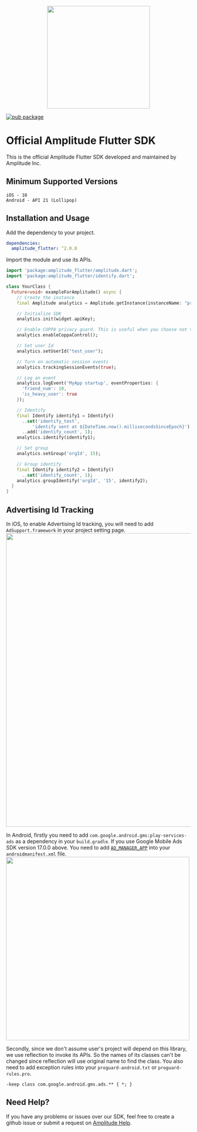 <p align="center">
  <a href="https://amplitude.com" target="_blank" align="center">
    <img src="https://static.amplitude.com/lightning/46c85bfd91905de8047f1ee65c7c93d6fa9ee6ea/static/media/amplitude-logo-with-text.4fb9e463.svg" width="280">
  </a>
  <br />
</p>

[![pub package](https://img.shields.io/pub/v/amplitude_flutter.svg)](https://pub.dartlang.org/packages/amplitude_flutter)

# Official Amplitude Flutter SDK
This is the official Amplitude Flutter SDK developed and maintained by Amplitude Inc.

## Minimum Supported Versions
```
iOS - 10
Android - API 21 (Lollipop)
```

## Installation and Usage
Add the dependency to your project.
```yaml
dependencies:
  amplitude_flutter: ^2.0.0
```

Import the module and use its APIs.
```dart
import 'package:amplitude_flutter/amplitude.dart';
import 'package:amplitude_flutter/identify.dart';

class YourClass {
  Future<void> exampleForAmplitude() async {
    // Create the instance
    final Amplitude analytics = Amplitude.getInstance(instanceName: "project");

    // Initialize SDK
    analytics.init(widget.apiKey);

    // Enable COPPA privacy guard. This is useful when you choose not to report sensitive user information.
    analytics.enableCoppaControl();

    // Set user Id
    analytics.setUserId("test_user");

    // Turn on automatic session events
    analytics.trackingSessionEvents(true);

    // Log an event
    analytics.logEvent('MyApp startup', eventProperties: {
      'friend_num': 10,
      'is_heavy_user': true
    });

    // Identify
    final Identify identify1 = Identify()
      ..set('identify_test',
          'identify sent at ${DateTime.now().millisecondsSinceEpoch}')
      ..add('identify_count', 1);
    analytics.identify(identify1);

    // Set group
    analytics.setGroup('orgId', 15);

    // Group identify
    final Identify identify2 = Identify()
      ..set('identify_count', 1);
    analytics.groupIdentify('orgId', '15', identify2);
  }
}
```

## Advertising Id Tracking
In iOS, to enable Advertising Id tracking, you will need to add `AdSupport.framework` in your project setting page. 
<img src="https://github.com/amplitude/Amplitude-Flutter/blob/master/add_dep_ios.png" width="800">

In Android, firstly you need to add `com.google.android.gms:play-services-ads` as a dependency in your `build.gradle`. If you use Google Mobile Ads SDK version 17.0.0 above. You need to add [`AD_MANAGER_APP`](https://developers.google.com/ad-manager/mobile-ads-sdk/android/quick-start#update_your_androidmanifestxml) into your `androidmanifest.xml` file.
<img src="https://github.com/amplitude/Amplitude-Flutter/blob/master/add_dep_android.png" width="500">

Secondly, since we don't assume user's project will depend on this library, we use reflection to invoke its APIs. So the names of its classes can't be changed since reflection will use original name to find the class. You also need to add exception rules into your `proguard-android.txt` or `proguard-rules.pro`.

```
-keep class com.google.android.gms.ads.** { *; }
```

## Need Help?
If you have any problems or issues over our SDK, feel free to create a github issue or submit a request on [Amplitude Help](https://help.amplitude.com/hc/en-us/requests/new).
